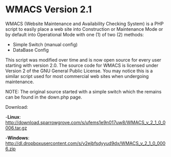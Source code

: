 <B>WMACS Version 2.1</B>
=====

WMACS (Website Maintenance and Availability Checking System) is a PHP script to 
easily place a web site into Construction or Maintenance Mode or by default into 
Operational Mode with one (1) of two (2) methods:

- Simple Switch (manual config)
- DataBase Config

This script was modified over time and is now open source for every user starting
with version 2.0. The source code for WMACS is licensed under Version 2 of the 
GNU General Public License. You may notice this is a similar script used for most 
commercial web sites when undergoing maintenance. 


NOTE: The original source started with a simple switch which the remains can be 
found in the down.php page.

Download:

-<b>Linux</b>: http://download.sparrowgrove.com/s/ufems1e9n017uw8/WMACS_v_2_1_0_0006.tar.gz

-<b>Windows</b>: http://dl.dropboxusercontent.com/s/v2ejbfsdyyud9dx/WMACS_v_2_1_0_0006.zip
